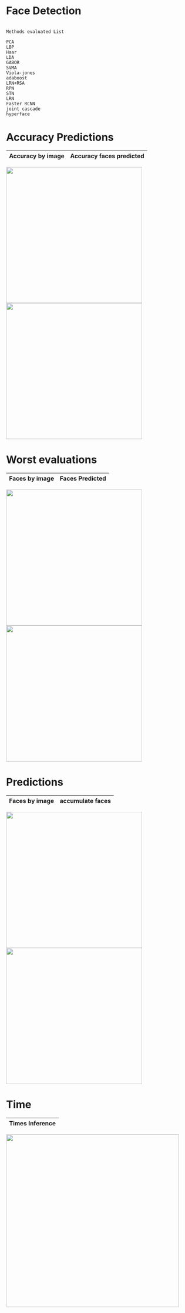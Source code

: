 # Face Detection
 
```

Methods evaluated List

PCA        
LBP        
Haar       
LDA      
GABOR
SVMA
Viola-jones
adaboost
LRN+RSA
RPN
STN
LRN
Faster RCNN
joint cascade
hyperface

```


# Accuracy Predictions

|Accuracy by image|Accuracy faces predicted|
|-----------------|------------------------|

<img src="https://github.com/qwerteleven/face-detection/blob/main/grafics/Accuracy_by_image.png" width="370">  <img src="https://github.com/qwerteleven/face-detection/blob/main/grafics/Accuracy_by_image.png" width="370"> 


# Worst evaluations

 
|Faces by image|Faces Predicted|
|--------------|---------------|

<img src="https://github.com/qwertelevenface-detection/blob/main/grafics/Faces_by_image.png" width="370">  <img src="https://github.com/qwerteleven/face-detection/blob/main/grafics/Faces_predicted.png" width="370"> 
 


# Predictions

|Faces by image|accumulate faces|
|--------------|----------------|

<img src="https://github.com/qwerteleven/face-detection/blob/main/grafics/Faces_predicted.png" width="370">  <img src="https://github.com/qwerteleven/face-detection/blob/main/grafics/Faces_predicted_by_image.png" width="370"> 
 
   

# Time

|Times Inference|
|---------------|

<img src="https://github.com/qwerteleven/face-detection/blob/main/grafics/Times_inference.png" width="470"> 
 
